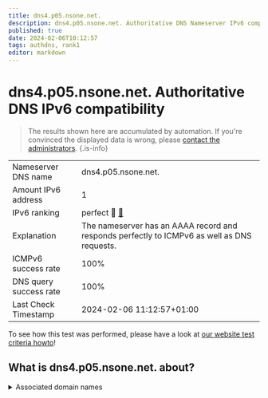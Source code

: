 ```yaml
---
title: dns4.p05.nsone.net.
description: dns4.p05.nsone.net. Authoritative DNS Nameserver IPv6 compatibility
published: true
date: 2024-02-06T10:12:57
tags: authdns, rank1
editor: markdown
---
```


# dns4.p05.nsone.net. Authoritative DNS IPv6 compatibility

> The results shown here are accumulated by automation. If you're convinced the displayed data is wrong, please [contact the administrators](/howto/chat). 
{.is-info}




|   |   |
| - | - |
| Nameserver DNS name | dns4.p05.nsone.net.
| Amount IPv6 address | 1
| IPv6 ranking | perfect :1st_place_medal: [🔗](/howto/ranking) |
| Explanation | The nameserver has an AAAA record and responds perfectly to ICMPv6 as well as DNS requests. |
| ICMPv6 success rate | 100%|
| DNS query success rate | 100% |
| Last Check Timestamp | 2024-02-06 11:12:57+01:00 |

To see how this test was performed, please have a look at [our website test criteria howto](/howto/testcriteria/authdns)!


## What is dns4.p05.nsone.net. about?






<details>
<summary>Associated domain names</summary>

duckduckgo.com

greenplum.org

</details>
